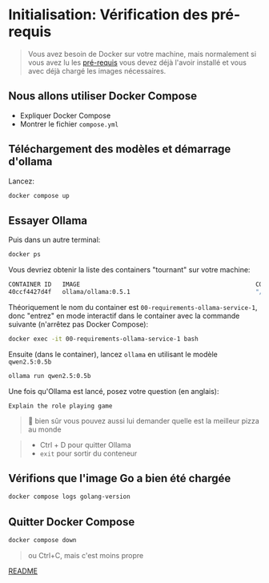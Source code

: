 # Initialisation: Vérification des pré-requis

> Vous avez besoin de Docker sur votre machine, mais normalement si vous avez lu les [pré-requis](https://github.com/k33g/chronicles-of-aethelgard-at-snowcamp-2025) vous devez déjà l'avoir installé et vous avec déjà chargé les images nécessaires.

## Nous allons utiliser Docker Compose

- Expliquer Docker Compose
- Montrer le fichier `compose.yml`

## Téléchargement des modèles et démarrage d'ollama

Lancez:
```bash
docker compose up
```

## Essayer Ollama

Puis dans un autre terminal:
```bash
docker ps
```

Vous devriez obtenir la liste des containers "tournant" sur votre machine:
```bash
CONTAINER ID   IMAGE                                                 COMMAND                  CREATED         STATUS         PORTS                       NAMES
40ccf4427d4f   ollama/ollama:0.5.1                                   "/bin/ollama serve"      2 minutes ago   Up 2 minutes   0.0.0.0:11434->11434/tcp    00-requirements-ollama-service-1
```

Théoriquement le nom du container est `00-requirements-ollama-service-1`, donc "entrez" en mode interactif dans le container avec la commande suivante (n'arrêtez pas Docker Compose):
```bash
docker exec -it 00-requirements-ollama-service-1 bash
```

Ensuite (dans le container), lancez `ollama` en utilisant le modèle `qwen2.5:0.5b`
```bash
ollama run qwen2.5:0.5b
```

Une fois qu'Ollama est lancé, posez votre question (en anglais):
```text
Explain the role playing game
```
> 👋 bien sûr vous pouvez aussi lui demander quelle est la meilleur pizza au monde


> - Ctrl + D pour quitter Ollama
> - `exit` pour sortir du conteneur

## Vérifions que l'image Go a bien été chargée

```bash
docker compose logs golang-version
```

## Quitter Docker Compose

```bash
docker compose down
```
> ou Ctrl+C, mais c'est moins propre


[README](../README.md)